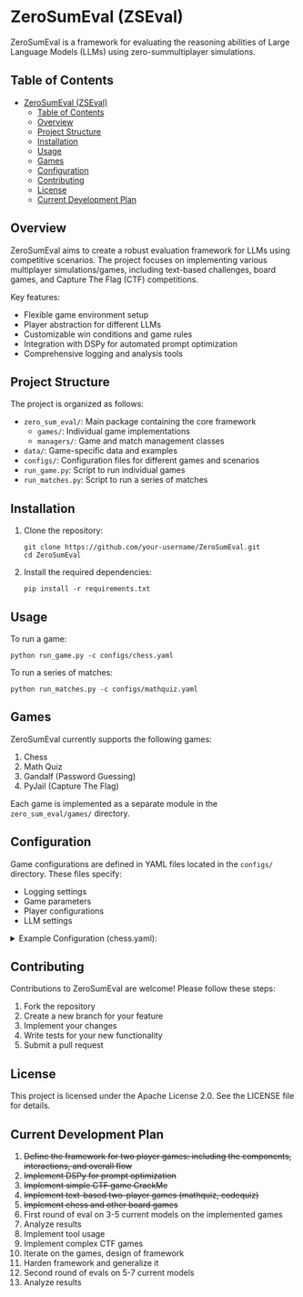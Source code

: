# ZeroSumEval (ZSEval)

ZeroSumEval is a framework for evaluating the reasoning abilities of Large Language Models (LLMs) using zero-summultiplayer simulations.

## Table of Contents

- [ZeroSumEval (ZSEval)](#zerosumeval-zseval)
  - [Table of Contents](#table-of-contents)
  - [Overview](#overview)
  - [Project Structure](#project-structure)
  - [Installation](#installation)
  - [Usage](#usage)
  - [Games](#games)
  - [Configuration](#configuration)
  - [Contributing](#contributing)
  - [License](#license)
  - [Current Development Plan](#current-development-plan)

## Overview

ZeroSumEval aims to create a robust evaluation framework for LLMs using competitive scenarios. The project focuses on implementing various multiplayer simulations/games, including text-based challenges, board games, and Capture The Flag (CTF) competitions.

Key features:
- Flexible game environment setup
- Player abstraction for different LLMs
- Customizable win conditions and game rules
- Integration with DSPy for automated prompt optimization
- Comprehensive logging and analysis tools

## Project Structure

The project is organized as follows:

- `zero_sum_eval/`: Main package containing the core framework
  - `games/`: Individual game implementations
  - `managers/`: Game and match management classes
- `data/`: Game-specific data and examples
- `configs/`: Configuration files for different games and scenarios
- `run_game.py`: Script to run individual games
- `run_matches.py`: Script to run a series of matches

## Installation

1. Clone the repository:
   ```
   git clone https://github.com/your-username/ZeroSumEval.git
   cd ZeroSumEval
   ```

2. Install the required dependencies:
   ```
   pip install -r requirements.txt
   ```

## Usage

To run a game:

```
python run_game.py -c configs/chess.yaml
```

To run a series of matches:
```
python run_matches.py -c configs/mathquiz.yaml
```

## Games

ZeroSumEval currently supports the following games:

1. Chess
2. Math Quiz
3. Gandalf (Password Guessing)
4. PyJail (Capture The Flag)

Each game is implemented as a separate module in the `zero_sum_eval/games/` directory.

## Configuration

Game configurations are defined in YAML files located in the `configs/` directory. These files specify:

- Logging settings
- Game parameters
- Player configurations
- LLM settings

<details>
<summary>Example Configuration (chess.yaml):</summary>

```yaml
logging:
  output_dir: ../output/chess_game
manager:
  args:
    max_rounds: 200
    win_conditions: 
      - Checkmate
    draw_conditions:
      - Stalemate
      - ThreefoldRepetition
      - FiftyMoveRule
      - InsufficientMaterial
game:
  name: chess
  players:
    - name: chess_player
      args:
        id: gpt4 white
        roles: 
          - White
        optimize: false
        dataset: chess_dataset
        dataset_args:
          filename: ./data/chess/stockfish_examples.jsonl
          role: White
        optimizer: MIPROv2
        optimizer_args:
          num_candidates: 5
          minibatch_size: 20
          minibatch_full_eval_steps: 10
        compilation_args:
          max_bootstrapped_demos: 1
          max_labeled_demos: 1
        metric: chess_move_validation_metric
        lm:
          type: AzureOpenAI
          args:
            api_base: https://allam-swn-gpt-01.openai.azure.com/
            api_version: 2023-07-01-preview
            deployment_id: gpt-4o-900ptu
            max_tokens: 800
            temperature: 0.8
            top_p: 0.95
            frequency_penalty: 0
            presence_penalty: 0
        max_tries: 5
    - name: chess_player
      args:
        id: gpt4 black
        roles: 
          - Black
        optimize: false
        dataset: chess_dataset
        dataset_args:
          filename: ./data/chess/stockfish_examples.jsonl
          role: Black
        optimizer: MIPROv2
        optimizer_args:
          num_candidates: 5
          minibatch_size: 20
          minibatch_full_eval_steps: 10
        compilation_args:
          max_bootstrapped_demos: 1
          max_labeled_demos: 1
        metric: chess_move_validation_metric
        lm:
          type: AzureOpenAI
          args:
            api_base: https://allam-swn-gpt-01.openai.azure.com/
            api_version: 2023-07-01-preview
            deployment_id: gpt-4o-900ptu
            max_tokens: 800
            temperature: 0.8
            top_p: 0.95
            frequency_penalty: 0
            presence_penalty: 0
        max_tries: 5
```

</details>


## Contributing

Contributions to ZeroSumEval are welcome! Please follow these steps:

1. Fork the repository
2. Create a new branch for your feature
3. Implement your changes
4. Write tests for your new functionality
5. Submit a pull request

## License

This project is licensed under the Apache License 2.0. See the LICENSE file for details.

## Current Development Plan

1. ~~Define the framework for two player games: including the components, interactions, and overall flow~~
2. ~~Implement DSPy for prompt optimization~~
3. ~~Implement simple CTF game CrackMe~~
4. ~~Implement text-based two-player games (mathquiz, codequiz)~~
5. ~~Implement chess and other board games~~
6. First round of eval on 3-5 current models on the implemented games
7. Analyze results
8. Implement tool usage
9. Implement complex CTF games
10. Iterate on the games, design of framework
11. Harden framework and generalize it
12. Second round of evals on 5-7 current models
13. Analyze results
